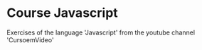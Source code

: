 # Course Javascript
 Exercises of the language 'Javascript' from the youtube channel 'CursoemVideo'

